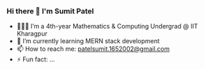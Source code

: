 ### Hi there 👋 I'm Sumit Patel




- 👨🏻‍💻 I’m a 4th-year Mathematics & Computing Undergrad @ IIT Kharagpur
- 🌱 I’m currently learning MERN stack development
- 📫 How to reach me: patelsumit.1652002@gmail.com
- ⚡ Fun fact: ...

